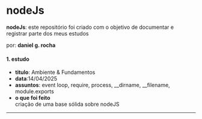 # nodeJs

**nodeJs**: este repositório foi criado com o objetivo de documentar e registrar parte dos meus estudos

por: **daniel g. rocha**

#### 1. estudo
- **titulo**: Ambiente & Fundamentos
- **data**:14/04/2025
- **assuntos**: event loop, require, process, __dirname, __filename, module.exports
- **o que foi feito**  
criação de uma base sólida sobre nodeJS
---